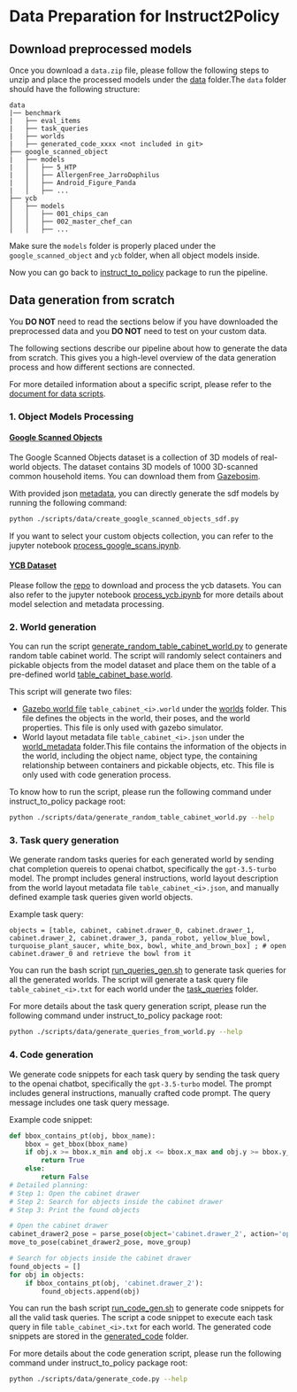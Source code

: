# Data Preparation for Instruct2Policy

## Download preprocessed models

Once you download a `data.zip` file, please follow the following steps to unzip and place the processed models under the [data](./data) folder.The `data` folder should have the following structure:

```
data
|── benchmark
|   ├── eval_items
|   ├── task_queries
|   ├── worlds
|   ├── generated_code_xxxx <not included in git>
├── google_scanned_object
|   ├── models
|   │   ├── 5_HTP
|   │   ├── AllergenFree_JarroDophilus
|   │   ├── Android_Figure_Panda
|   │   ├── ...
├── ycb
│   ├── models
│   │   ├── 001_chips_can
│   │   ├── 002_master_chef_can
│   │   ├── ...
```
Make sure the `models` folder is properly placed under the `google_scanned_object` and `ycb` folder, when all object models inside. 

Now you can go back to [instruct_to_policy](../instruct_to_policy/README.md) package to run the pipeline.

## Data generation from scratch 

You **DO NOT** need to read the sections below if you have downloaded the preprocessed data and you **DO NOT** need to test on your custom data.

The following sections describe our pipeline about how to generate the data from scratch. This gives you a high-level overview of the data generation process and how different sections are connected.

For more detailed information about a specific script, please refer to the [document for data scripts](scripts/data/data_scripts.md).

### 1. Object Models Processing

#### [Google Scanned Objects](https://blog.research.google/2022/06/scanned-objects-by-google-research.html)

The Google Scanned Objects dataset is a collection of 3D models of real-world objects. The dataset contains 3D models of 1000 3D-scanned common household items. You can download them from [Gazebosim](https://app.gazebosim.org/GoogleResearch/fuel/collections/Scanned%20Objects%20by%20Google%20Research).

With provided json [metadata](./data/google_scanned_object/container_metadata.json), you can directly generate the sdf models by running the following command:

```bash
python ./scripts/data/create_google_scanned_objects_sdf.py
```

If you want to select your custom objects collection, you can refer to the jupyter notebook [process_google_scans.ipynb](./scripts/jupyter/process_google_scans.ipynb). 


#### [YCB Dataset](http://ycbbenchmarks.org/)

Please follow the [repo](https://github.com/sea-bass/ycb-tools) to download and process the ycb datasets. You can also refer to the jupyter notebook [process_ycb.ipynb](./scripts/jupyter/process_ycb.ipynb) for more details about model selection and metadata processing.

### 2. World generation

You can run the script [generate_random_table_cabinet_world.py](./scripts/data/generate_random_table_cabinet_world.py) to generate random table cabinet world. The script will randomly select containers and pickable objects from the model dataset and place them on the table of a pre-defined world [table_cabinet_base.world](./worlds/table_cabinet_base.world). 

This script will generate two files: 

- [Gazebo world file](https://classic.gazebosim.org/tutorials?tut=components) `table_cabinet_<i>.world` under the [worlds](./worlds) folder. This file defines the objects in the world, their poses, and the world properties. This file is only used with gazebo simulator.
- World layout metadata file  `table_cabinet_<i>.json` under the [world_metadata](./data/world_metadata) folder.This file contains the information of the objects in the world, including the object name, object type, the containing relationship between containers and pickable objects, etc. This file is only used with code generation process.

To know how to run the script, please run the following command under instruct_to_policy package root:

```bash
python ./scripts/data/generate_random_table_cabinet_world.py --help
```

### 3. Task query generation

We generate random tasks queries for each generated world by sending chat completion quereis to openai chatbot, specifically the `gpt-3.5-turbo` model. The prompt includes general instructions, world layout description from the world layout metadata file `table_cabinet_<i>.json`, and manually defined example task queries given world objects. 

Example task query:

```
objects = [table, cabinet, cabinet.drawer_0, cabinet.drawer_1, cabinet.drawer_2, cabinet.drawer_3, panda_robot, yellow_blue_bowl, turquoise_plant_saucer, white_box, bowl, white_and_brown_box] ; # open cabinet.drawer_0 and retrieve the bowl from it
```

You can run the bash script [run_queries_gen.sh](./scripts/bash/run_queries_gen.sh) to generate task queries for all the generated worlds. The script will generate a task query file `table_cabinet_<i>.txt` for each world under the [task_queries](./data/task_queries) folder.

For more details about the task query generation script, please run the following command under instruct_to_policy package root:

```bash
python ./scripts/data/generate_queries_from_world.py --help
```

### 4. Code generation

We generate code snippets for each task query by sending the task query to the openai chatbot, specifically the `gpt-3.5-turbo` model. The prompt includes general instructions, manually crafted code prompt. The query message includes one task query message. 

Example code snippet:

```python
def bbox_contains_pt(obj, bbox_name):
    bbox = get_bbox(bbox_name)
    if obj.x >= bbox.x_min and obj.x <= bbox.x_max and obj.y >= bbox.y_min and obj.y <= bbox.y_max and obj.z >= bbox.z_min and obj.z <= bbox.z_max:
        return True
    else:
        return False
# Detailed planning:
# Step 1: Open the cabinet drawer
# Step 2: Search for objects inside the cabinet drawer
# Step 3: Print the found objects

# Open the cabinet drawer
cabinet_drawer2_pose = parse_pose(object='cabinet.drawer_2', action='open')
move_to_pose(cabinet_drawer2_pose, move_group)

# Search for objects inside the cabinet drawer
found_objects = []
for obj in objects:
    if bbox_contains_pt(obj, 'cabinet.drawer_2'):
        found_objects.append(obj)
```

You can run the bash script [run_code_gen.sh](./scripts/bash/run_code_gen.sh) to generate code snippets for all the valid task queries. The script a code snippet to execute each task query in file `table_cabinet_<i>.txt` for each world. The generated code snippets are stored in the [generated_code](./data/generated_code) folder.

For more details about the code generation script, please run the following command under instruct_to_policy package root:
    
```bash
python ./scripts/data/generate_code.py --help
```